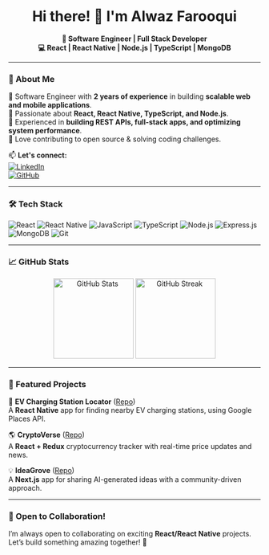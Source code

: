 <h1 align="center">Hi there! 👋 I'm Alwaz Farooqui</h1>

<p align="center">
  <b>🚀 Software Engineer | Full Stack Developer</b> <br/>
  <b>💻 React | React Native | Node.js | TypeScript | MongoDB</b>
</p>

---

### 🚀 About Me  
🔹 Software Engineer with **2 years of experience** in building **scalable web and mobile applications**.  
🔹 Passionate about **React, React Native, TypeScript, and Node.js**.  
🔹 Experienced in **building REST APIs, full-stack apps, and optimizing system performance**.  
🔹 Love contributing to open source & solving coding challenges.  

📫 **Let's connect:**  
[![LinkedIn](https://img.shields.io/badge/LinkedIn-blue?style=for-the-badge&logo=linkedin)](https://www.linkedin.com/in/alwazf99)  
[![GitHub](https://img.shields.io/badge/GitHub-black?style=for-the-badge&logo=github)](https://github.com/Alwazf99)

---

### 🛠️ Tech Stack  
![React](https://img.shields.io/badge/-React-61DAFB?style=flat&logo=react&logoColor=black)
![React Native](https://img.shields.io/badge/-React%20Native-61DAFB?style=flat&logo=react&logoColor=black)
![JavaScript](https://img.shields.io/badge/-JavaScript-F7DF1E?style=flat&logo=javascript&logoColor=black)
![TypeScript](https://img.shields.io/badge/-TypeScript-3178C6?style=flat&logo=typescript&logoColor=white)
![Node.js](https://img.shields.io/badge/-Node.js-339933?style=flat&logo=node.js&logoColor=white)
![Express.js](https://img.shields.io/badge/-Express.js-000000?style=flat&logo=express&logoColor=white)
![MongoDB](https://img.shields.io/badge/-MongoDB-47A248?style=flat&logo=mongodb&logoColor=white)
![Git](https://img.shields.io/badge/-Git-F05032?style=flat&logo=git&logoColor=white)

---

### 📈 GitHub Stats  
<p align="center">
  <img src="https://github-readme-stats.vercel.app/api?username=Alwazf99&show_icons=true&theme=radical" alt="GitHub Stats" height="160"/>
  <img src="https://github-readme-streak-stats.herokuapp.com/?user=Alwazf99&theme=radical" alt="GitHub Streak" height="160"/>
</p>

---

### 📌 Featured Projects  
🚀 **EV Charging Station Locator** ([Repo](https://github.com/Alwazf99/ev-charging-app))  
A **React Native** app for finding nearby EV charging stations, using Google Places API.  

🌎 **CryptoVerse** ([Repo](https://github.com/Alwazf99/cryptoverse))  
A **React + Redux** cryptocurrency tracker with real-time price updates and news.  

💡 **IdeaGrove** ([Repo](https://github.com/Alwazf99/ideagrove))  
A **Next.js** app for sharing AI-generated ideas with a community-driven approach.  

---

### 🌱 Open to Collaboration!  
I’m always open to collaborating on exciting **React/React Native** projects. Let’s build something amazing together! 🚀  
